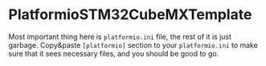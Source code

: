 # PlatformioSTM32CubeMXTemplate

Most important thing here is `platformio.ini` file, the rest of it is just garbage. Copy&paste `[platformio]` section to your `platformio.ini` to make sure that it sees necessary files, and you should be good to go.